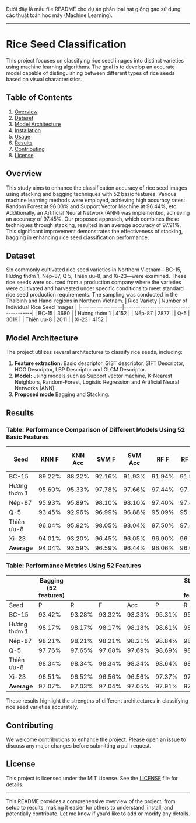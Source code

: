 Dưới đây là mẫu file README cho dự án phân loại hạt giống gạo sử dụng các thuật toán học máy (Machine Learning). 

---

# Rice Seed Classification

This project focuses on classifying rice seed images into distinct varieties using machine learning algorithms. The goal is to develop an accurate model capable of distinguishing between different types of rice seeds based on visual characteristics.

## Table of Contents

1. [Overview](#overview)
2. [Dataset](#dataset)
3. [Model Architecture](#model-architecture)
4. [Installation](#installation)
5. [Usage](#usage)
6. [Results](#results)
7. [Contributing](#contributing)
8. [License](#license)

## Overview

 This study aims to enhance the classification accuracy of rice seed images using stacking and
 bagging techniques with 52 basic features. Various machine learning methods were employed,
 achieving high accuracy rates: Random Forest at 96.03% and Support Vector Machine at 96.44%,
 etc. Additionally, an Artificial Neural Network (ANN) was implemented, achieving an accuracy
 of 97.45%. Our proposed approach, which combines these techniques through stacking, resulted
 in an average accuracy of 97.91%. This significant improvement demonstrates the effectiveness of
 stacking, bagging in enhancing rice seed classification performance.
## Dataset

 Six commonly cultivated rice seed varieties in Northern Vietnam—BC-15, Hương thơm 1, Nếp-87, Q
5, Thiên ưu-8, and Xi-23—were examined. These rice seeds were sourced from a production company
 where the varieties were cultivated and harvested under specific conditions to meet standard rice seed
 production requirements. The sampling was conducted in the Thaibinh and Hanoi regions in Northern
 Vietnam.
| Rice Variety     | Number of Individual Rice Seed Images |
|------------------|---------------------------------------|
| BC-15            | 3680                                  |
| Hương thơm 1     | 4152                                  |
| Nếp-87           | 2877                                  |
| Q-5              | 3019                                  |
| Thiên ưu-8       | 2011                                  |
| Xi-23            | 4152                                  |



## Model Architecture

The project utilizes several architectures to classify rice seeds, including:
1. **Feature extraction:** Basic descriptor, GIST descriptor, SIFT Descriptor, HOG Descriptor, LBP Descriptor and GLCM Descriptor.
2. **Model:** using models such as Support vector machine, K-Nearest Neighbors, Random-Forest, Logistic Regression and Artificial Neural Networks (ANN).
3. **Proposed mode** Bagging and Stacking.


## Results
### Table: Performance Comparison of Different Models Using 52 Basic Features
| Seed            | KNN F | KNN Acc | SVM F | SVM Acc | RF F  | RF Acc | Logistic Regression F | Logistic Regression Acc | ANN F  | ANN Acc |
|-----------------|-------|---------|-------|---------|-------|--------|------------------------|-------------------------|--------|---------|
| BC-15           | 89.22% | 88.22% | 92.16% | 91.93% | 91.94% | 91.93% | 90.84%                 | 90.61%                  | 94.81% | 94.81%  |
| Hương thơm 1    | 95.60% | 95.33% | 97.78% | 97.66% | 97.44% | 97.37% | 97.42%                 | 97.30%                  | 98.54% | 98.54%  |
| Nếp-87          | 95.93% | 95.89% | 98.10% | 98.10% | 97.40% | 97.47% | 98.21%                 | 98.21%                  | 98.21% | 98.21%  |
| Q-5             | 93.45% | 92.96% | 96.99% | 96.88% | 95.09% | 95.17% | 94.98%                 | 94.77%                  | 98.29% | 98.29%  |
| Thiên ưu-8      | 96.04% | 95.92% | 98.05% | 98.04% | 97.50% | 97.43% | 98.65%                 | 98.64%                  | 98.04% | 98.04%  |
| Xi-23           | 94.01% | 93.20% | 96.45% | 96.05% | 96.90% | 96.78% | 94.22%                 | 93.57%                  | 96.78% | 96.78%  |
| **Average**     | 94.04% | 93.59% | 96.59% | 96.44% | 96.06% | 96.03% | 95.72%                 | 95.52%                  | 97.45% | 97.45%  |


### Table: Performance Metrics Using 52 Features

|               | **Bagging (52 features)**                   |             |             |             |             | **Stacking (52 features)**                   |             |             |             |
|---------------|---------------------------------------------|-------------|-------------|-------------|-------------|----------------------------------------------|-------------|-------------|-------------|
| Seed          | P                                           | R           | F           | Acc         | P           | R           | F           | Acc         |
| BC-15         | 93.42%                                      | 93.28%      | 93.32%      | 93.33%      | 95.31%      | 95.30%      | 95.30%      | 95.30%      |
| Hương thơm 1  | 98.17%                                      | 98.17%      | 98.17%      | 98.18%      | 98.61%      | 98.61%      | 98.61%      | 98.61%      |
| Nếp-87        | 98.21%                                      | 98.21%      | 98.21%      | 98.21%      | 98.84%      | 98.84%      | 98.84%      | 98.84%      |
| Q-5           | 97.76%                                      | 97.65%      | 97.68%      | 97.69%      | 98.69%      | 98.69%      | 98.69%      | 98.69%      |
| Thiên ưu-8    | 98.34%                                      | 98.34%      | 98.34%      | 98.34%      | 98.64%      | 98.64%      | 98.64%      | 98.64%      |
| Xi-23         | 96.51%                                      | 96.52%      | 96.56%      | 96.56%      | 97.37%      | 97.37%      | 97.37%      | 97.37%      |
| **Average**   | 97.07%                                      | 97.03%      | 97.04%      | 97.05%      | 97.91%      | 97.91%      | 97.91%      | 97.91%      |


These results highlight the strengths of different architectures in classifying rice seed varieties accurately.

## Contributing

We welcome contributions to enhance the project. Please open an issue to discuss any major changes before submitting a pull request.

## License

This project is licensed under the MIT License. See the [LICENSE](LICENSE) file for details.

--- 

This README provides a comprehensive overview of the project, from setup to results, making it easier for others to understand, install, and potentially contribute. Let me know if you'd like to add or modify any details.
